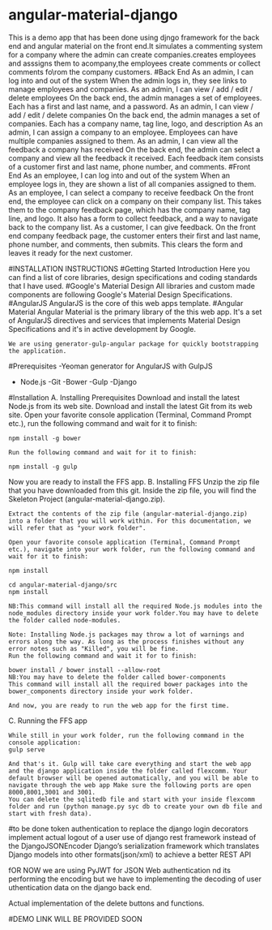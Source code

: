 # angular-material-django
This is a demo app that has been done using djngo framework for the back end and angular material on the front end.It simulates a commenting system for a company where the admin can create companies.creates employees and asssigns them to acompany,the employees create comments or collect comments fo\rom the company customers.
#Back End
As an admin, I can log into and out of the system
When the admin logs in, they see links to manage employees and companies.
As an admin, I can view / add / edit / delete employees
On the back end, the admin manages a set of employees. Each has a first and last name, and a
password.
As an admin, I can view / add / edit / delete companies
On the back end, the admin manages a set of companies. Each has a company name, tag line,
logo, and description
As an admin, I can assign a company to an employee.
Employees can have multiple companies assigned to them.
As an admin, I can view all the feedback a company has received
On the back end, the admin can select a company and view all the feedback it received. Each
feedback item consists of a customer first and last name, phone number, and comments.
#Front End
As an employee, I can log into and out of the system
When an employee logs in, they are shown a list of all companies assigned to them.
As an employee, I can select a company to receive feedback
On the front end, the employee can click on a company on their company list. This takes them
to the company feedback page, which has the company name, tag line, and logo. It also has a
form to collect feedback, and a way to navigate back to the company list.
As a customer, I can give feedback.
On the front end company feedback page, the customer enters their first and last name, phone
number, and comments, then submits. This clears the form and leaves it ready for the next
customer.

#INSTALLATION INSTRUCTIONS
  #Getting Started Introduction
Here you can find a list of core libraries, design specifications and coding standards that I have used.
    #Google's Material Design
    All libraries and custom made components are following Google's Material Design Specifications.
    #AngularJS
    AngularJS is the core of this web apps template.
    #Angular Material
    Angular Material is the primary library of the this web app. It's a set of AngularJS directives and services that implements Material Design Specifications and it's in active development by Google.
    
    We are using generator-gulp-angular package for quickly bootstrapping the application.
    
    
#Prerequisites
    -Yeoman generator for AngularJS with GulpJS
   - Node.js
    -Git
    -Bower
    -Gulp
    -Django

#Installation
A. Installing Prerequisites
    Download and install the latest Node.js from its web site.
    Download and install the latest Git from its web site.
    Open your favorite console application (Terminal, Command Prompt etc.), run the following command and wait for it to finish:
    
    npm install -g bower
    
    Run the following command and wait for it to finish:

    npm install -g gulp

Now you are ready to install the FFS app.
B. Installing FFS
    Unzip the zip file that you have downloaded from this git. Inside the zip file, you will find the Skeleton Project (angular-material-django.zip).
    
    Extract the contents of the zip file (angular-material-django.zip) into a folder that you will work within. For this documentation, we will refer that as "your work folder".
    
    Open your favorite console application (Terminal, Command Prompt etc.), navigate into your work folder, run the following command and wait for it to finish:
    
    npm install

    cd angular-material-django/src 
    npm install  

    NB:This command will install all the required Node.js modules into the node_modules directory inside your work folder.You may have to delete the folder called node-modules.

    Note: Installing Node.js packages may throw a lot of warnings and errors along the way. As long as the process finishes without any error notes such as "Killed", you will be fine.
    Run the following command and wait it for to finish:

    bower install / bower install --allow-root
    NB:You may have to delete the folder called bower-components
    This command will install all the required bower packages into the bower_components directory inside your work folder.

    And now, you are ready to run the web app for the first time.

C. Running the FFS app

    While still in your work folder, run the following command in the console application:
    gulp serve

    And that's it. Gulp will take care everything and start the web app and the django application inside the folder called flexcomm. Your default browser will be opened automatically, and you will be able to navigate through the web app Make sure the following ports are open 8000,8001,3001 and 3001.
    You can delete the sqlitedb file and start with your inside flexcomm folder and run (python manage.py syc db to create your own db file and start with fresh data).
#to be done
token authentication to replace the django login decorators
implement actual logout of a user
use of django rest framework instead of the DjangoJSONEncoder Django’s serialization framework which translates Django models into other formats(json/xml) to achieve a better REST API

fOR NOW we are using PyJWT for JSON Web authentication nd its performing the encoding but we have to implementing the decoding of user uthentication data on the django back end.

Actual implementation of the delete buttons and functions.

#DEMO LINK WILL BE PROVIDED SOON


